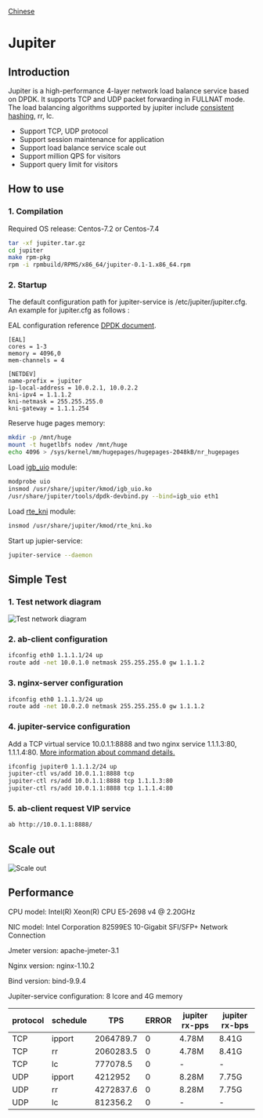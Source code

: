[Chinese](README.zh_cn.md)

# Jupiter

## Introduction

Jupiter is a high-performance 4-layer network load balance service based on DPDK. It supports TCP and UDP packet forwarding in FULLNAT mode. The load balancing algorithms supported by jupiter include [consistent hashing](https://www.codeproject.com/Articles/56138/Consistent-hashing), rr, lc.

* Support TCP, UDP protocol
* Support session maintenance for application
* Support load balance service scale out
* Support million QPS for visitors
* Support query limit for visitors

## How to use

### 1. Compilation

Required  OS release: Centos-7.2 or Centos-7.4

```bash
tar -xf jupiter.tar.gz
cd jupiter
make rpm-pkg
rpm -i rpmbuild/RPMS/x86_64/jupiter-0.1-1.x86_64.rpm
```

### 2. Startup

The default configuration path for jupiter-service is /etc/jupiter/jupiter.cfg. An example for jupiter.cfg as follows :

EAL configuration reference [DPDK document](http://dpdk.org/doc/guides/testpmd_app_ug/run_app.html#eal-command-line-options).

```vim
[EAL]
cores = 1-3
memory = 4096,0
mem-channels = 4

[NETDEV]
name-prefix = jupiter
ip-local-address = 10.0.2.1, 10.0.2.2
kni-ipv4 = 1.1.1.2
kni-netmask = 255.255.255.0
kni-gateway = 1.1.1.254
```

Reserve huge pages memory:

```bash
mkdir -p /mnt/huge
mount -t hugetlbfs nodev /mnt/huge
echo 4096 > /sys/kernel/mm/hugepages/hugepages-2048kB/nr_hugepages
```

Load [igb_uio](http://dpdk.org/doc/guides/linux_gsg/linux_drivers.html) module:

```bash
modprobe uio
insmod /usr/share/jupiter/kmod/igb_uio.ko
/usr/share/jupiter/tools/dpdk-devbind.py --bind=igb_uio eth1
```

Load [rte_kni](http://dpdk.org/doc/guides/linux_gsg/enable_func.html#loading-the-dpdk-kni-kernel-module) module:

```bash
insmod /usr/share/jupiter/kmod/rte_kni.ko
```

Start up jupier-service:

```bash
jupiter-service --daemon
```

## Simple Test

### 1. Test network diagram

![Test network diagram](doc/1.png "Test network diagram")

### 2. ab-client configuration

```bash
ifconfig eth0 1.1.1.1/24 up
route add -net 10.0.1.0 netmask 255.255.255.0 gw 1.1.1.2
```

### 3. nginx-server configuration

```bash
ifconfig eth0 1.1.1.3/24 up
route add -net 10.0.2.0 netmask 255.255.255.0 gw 1.1.1.2
```

### 4. jupiter-service configuration

Add a TCP virtual service 10.0.1.1:8888 and two nginx service 1.1.1.3:80, 1.1.1.4:80. [More information about command details.](doc/command.md)

```bash
ifconfig jupiter0 1.1.1.2/24 up
jupiter-ctl vs/add 10.0.1.1:8888 tcp
jupiter-ctl rs/add 10.0.1.1:8888 tcp 1.1.1.3:80
jupiter-ctl rs/add 10.0.1.1:8888 tcp 1.1.1.4:80
```

### 5. ab-client request VIP service

```bash
ab http://10.0.1.1:8888/
```

## Scale out

![Scale out](doc/2.png "Scale out")

## Performance

CPU model: Intel(R) Xeon(R) CPU E5-2698 v4 @ 2.20GHz

NIC model: Intel Corporation 82599ES 10-Gigabit SFI/SFP+ Network Connection

Jmeter version: apache-jmeter-3.1

Nginx version: nginx-1.10.2

Bind version: bind-9.9.4

Jupiter-service configuration: 8 lcore and 4G memory

|protocol|schedule|TPS|ERROR|jupiter rx-pps|jupiter rx-bps|
|-|-|-|-|-|-|
|TCP|ipport|2064789.7|0|4.78M|8.41G|
|TCP|rr|2060283.5|0|4.78M|8.41G|
|TCP|lc|777078.5|0|-|-|
|UDP|ipport|4212952|0|8.28M|7.75G|
|UDP|rr|4272837.6|0|8.28M|7.75G|
|UDP|lc|812356.2|0|-|-|
